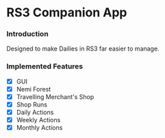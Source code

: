 # RS3 Companion App
### Introduction
Designed to make Dailies in RS3 far easier to manage.
### Implemented Features
- [x] GUI
- [x] Nemi Forest
- [x] Travelling Merchant's Shop
- [x] Shop Runs
- [x] Daily Actions
- [x] Weekly Actions
- [x] Monthly Actions
